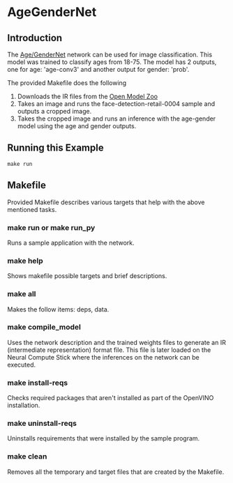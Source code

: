 # AgeGenderNet
## Introduction
The [Age/GenderNet](https://github.com/opencv/open_model_zoo/blob/master/intel_models/age-gender-recognition-retail-0013/description/age-gender-recognition-retail-0013.md) network can be used for image classification. This model was trained to classify ages from 18-75. The model has 2 outputs, one for age: 'age-conv3' and another output for gender: 'prob'. 

The provided Makefile does the following

1. Downloads the IR files from the [Open Model Zoo](https://github.com/opencv/open_model_zoo)
2. Takes an image and runs the face-detection-retail-0004 sample and outputs a cropped image.
3. Takes the cropped image and runs an inference with the age-gender model using the age and gender outputs.

## Running this Example
~~~
make run
~~~

## Makefile
Provided Makefile describes various targets that help with the above mentioned tasks.

### make run or make run_py
Runs a sample application with the network.

### make help
Shows makefile possible targets and brief descriptions. 

### make all
Makes the follow items: deps, data.

### make compile_model
Uses the network description and the trained weights files to generate an IR (intermediate representation) format file.  This file is later loaded on the Neural Compute Stick where the inferences on the network can be executed.  

### make install-reqs
Checks required packages that aren't installed as part of the OpenVINO installation.
 
### make uninstall-reqs
Uninstalls requirements that were installed by the sample program.

### make clean
Removes all the temporary and target files that are created by the Makefile.

